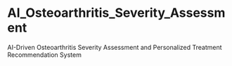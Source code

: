 # AI_Osteoarthritis_Severity_Assessment
AI-Driven Osteoarthritis Severity Assessment and Personalized Treatment Recommendation System
